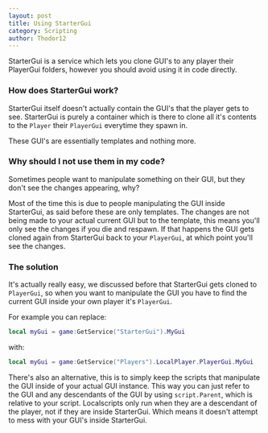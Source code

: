 ```yaml
---
layout: post
title: Using StarterGui
category: Scripting
author: Thodor12
---
```


StarterGui is a service which lets you clone GUI's to any player their PlayerGui folders, however you should avoid using it in code directly.

### How does StarterGui work?
StarterGui itself doesn't actually contain the GUI's that the player gets to see. StarterGui is purely a container which is there to clone
all it's contents to the `Player` their `PlayerGui` everytime they spawn in.

These GUI's are essentially templates and nothing more.

### Why should I not use them in my code?
Sometimes people want to manipulate something on their GUI, but they don't see the changes appearing, why?

Most of the time this is due to people manipulating the GUI inside StarterGui, as said before these are only templates.
The changes are not being made to your actual current GUI but to the template, this means you'll only see the changes if you die and respawn.
If that happens the GUI gets cloned again from StarterGui back to your `PlayerGui`, at which point you'll see the changes.

### The solution
It's actually really easy, we discussed before that StarterGui gets cloned to `PlayerGui`, so when you want to manipulate the GUI you have to
find the current GUI inside your own player it's `PlayerGui`.

For example you can replace:

```lua
local myGui = game:GetService("StarterGui").MyGui
```

with:

```lua
local myGui = game:GetService("Players").LocalPlayer.PlayerGui.MyGui
```

There's also an alternative, this is to simply keep the scripts that manipulate the GUI inside of your actual GUI instance.
This way you can just refer to the GUI and any descendants of the GUI by using `script.Parent`, which is relative to your script.
Localscripts only run when they are a descendant of the player, not if they are inside StarterGui. Which means it doesn't attempt to mess
with your GUI's inside StarterGui.